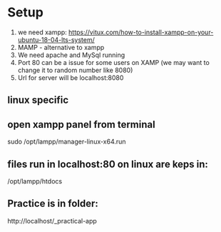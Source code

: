 # Setup

1. we need xampp:
   https://vitux.com/how-to-install-xampp-on-your-ubuntu-18-04-lts-system/
2. MAMP - alternative to xampp
3. We need apache and MySql running
4. Port 80 can be a issue for some users on XAMP (we may want to change it to random number like 8080)
5. Url for server will be localhost:8080

## linux specific

## open xampp panel from terminal

sudo /opt/lampp/manager-linux-x64.run

## files run in localhost:80 on linux are keps in:

/opt/lampp/htdocs

## Practice is in folder:

http://localhost/_practical-app
